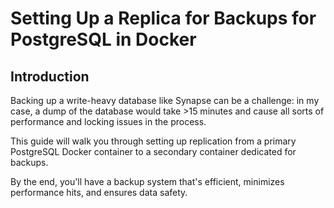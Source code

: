 # Setting Up a Replica for Backups for PostgreSQL in Docker

## Introduction

Backing up a write-heavy database like Synapse can be a challenge: in my case, a dump of the database would take >15 minutes and cause all sorts of performance and locking issues in the process.

This guide will walk you through setting up replication from a primary PostgreSQL Docker container to a secondary container dedicated for backups.

By the end, you'll have a backup system that's efficient, minimizes performance hits, and ensures data safety.

